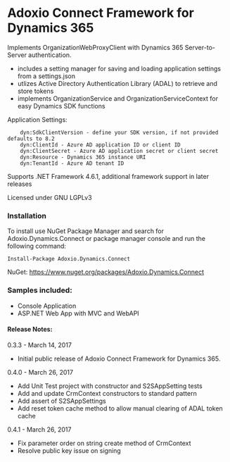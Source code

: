 # Adoxio Connect Framework for Dynamics 365

Implements OrganizationWebProxyClient with Dynamics 365 Server-to-Server authentication.

 * includes a setting manager for saving and loading application settings from a settings.json
 * utlizes Active Directory Authentication Library (ADAL) to retrieve and store tokens
 * implements OrganizationService and OrganizationServiceContext for easy Dynamics SDK functions
 
Application Settings:

```
	dyn:SdkClientVersion - define your SDK version, if not provided defaults to 8.2
    dyn:ClientId - Azure AD application ID or client ID
    dyn:ClientSecret - Azure AD application secret or client secret
    dyn:Resource - Dynamics 365 instance URI
    dyn:TenantId - Azure AD tenant ID
```

Supports .NET Framework 4.6.1, additional framework support in later releases

Licensed under GNU LGPLv3

### Installation

To install use NuGet Package Manager and search for Adoxio.Dynamics.Connect or package manager console and run the following command:

```
Install-Package Adoxio.Dynamics.Connect
```

NuGet: https://www.nuget.org/packages/Adoxio.Dynamics.Connect

### Samples included:

 * Console Application
 * ASP.NET Web App with MVC and WebAPI

#### Release Notes:

0.3.3 - March 14, 2017
 * Initial public release of Adoxio Connect Framework for Dynamics 365.

0.4.0 - March 26, 2017 
 * Add Unit Test project with constructor and S2SAppSetting tests
 * Add and update CrmContext constructors to standard pattern
 * Add assert of S2SAppSettings
 * Add reset token cache method to allow manual clearing of ADAL token cache

0.4.1 - March 26, 2017 
 * Fix parameter order on string create method of CrmContext
 * Resolve public key issue on signing